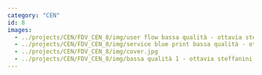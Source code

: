 ```yaml
---
category: "CEN"
id: 8
images:
  - ../projects/CEN/FDV_CEN_8/img/user flow bassa qualità - ottavia steffanini.jpg
  - ../projects/CEN/FDV_CEN_8/img/service blue print bassa qualità - ottavia steffanini.jpg
  - ../projects/CEN/FDV_CEN_8/img/cover.jpg
  - ../projects/CEN/FDV_CEN_8/img/bassa qualità 1 - ottavia steffanini.jpg
---
```

